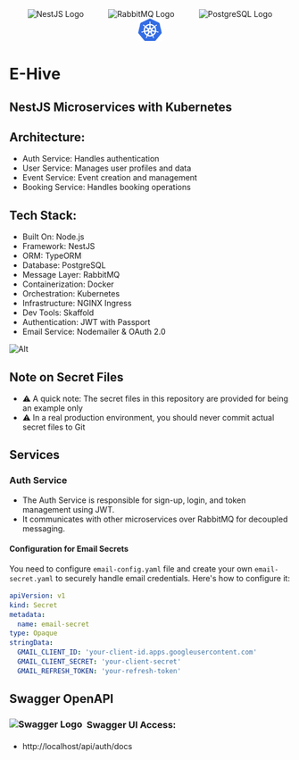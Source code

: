 <div align="center">
  <img src="https://nestjs.com/img/logo-small.svg" height="40" alt="NestJS Logo" style="margin: 0 20px;" />
  <img src="https://cdn.freebiesupply.com/logos/large/2x/rabbitmq-logo-png-transparent.png" height="40" alt="RabbitMQ Logo" style="margin: 0 20px;" />
  <img src="https://www.postgresql.org/media/img/about/press/elephant.png" height="40" alt="PostgreSQL Logo" style="margin: 0 20px;" />
  <img src="https://raw.githubusercontent.com/kubernetes/kubernetes/master/logo/logo.png" height="40" alt="Kubernetes Logo" style="margin: 0 20px;" />
</div>

# E-Hive

## NestJS Microservices with Kubernetes

## Architecture:

- Auth Service: Handles authentication
- User Service: Manages user profiles and data
- Event Service: Event creation and management
- Booking Service: Handles booking operations

## Tech Stack:

- Built On: Node.js
- Framework: NestJS
- ORM: TypeORM
- Database: PostgreSQL
- Message Layer: RabbitMQ
- Containerization: Docker
- Orchestration: Kubernetes
- Infrastructure: NGINX Ingress
- Dev Tools: Skaffold
- Authentication: JWT with Passport
- Email Service: Nodemailer & OAuth 2.0

![Alt](https://repobeats.axiom.co/api/embed/c7f2aabb83bf51e8997007f2580643e45142f1a6.svg 'Repo analytics image')

## Note on Secret Files

- ⚠️ A quick note: The secret files in this repository are provided for being an example only
- ⚠️ In a real production environment, you should never commit actual secret files to Git

## Services

### Auth Service

- The Auth Service is responsible for sign-up, login, and token management using JWT.
- It communicates with other microservices over RabbitMQ for decoupled messaging.

#### Configuration for Email Secrets

You need to configure `email-config.yaml` file and create your own `email-secret.yaml` to securely handle email credentials. Here's how to configure it:

```yaml
apiVersion: v1
kind: Secret
metadata:
  name: email-secret
type: Opaque
stringData:
  GMAIL_CLIENT_ID: 'your-client-id.apps.googleusercontent.com'
  GMAIL_CLIENT_SECRET: 'your-client-secret'
  GMAIL_REFRESH_TOKEN: 'your-refresh-token'
```

## Swagger OpenAPI

### <img src="https://pbs.twimg.com/profile_images/1451297216187011072/xLd1JSZk_400x400.png" width="45" style="margin-bottom:5px; vertical-align:middle;" alt="Swagger Logo">&nbsp;&nbsp;Swagger UI Access:

- http://localhost/api/auth/docs
